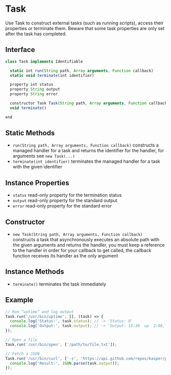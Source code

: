 # Task

Use Task to construct external tasks (such as running scripts), access their properties or terminate them. Beware that some task properties are only set after the task has completed.

## Interface

```javascript
class Task implements Identifiable

  static int run(String path, Array arguments, Function callback)
  static void terminate(int identifier)

  property int status
  property String output
  property String error

  constructor Task Task(String path, Array arguments, Function callback)
  void terminate()

end
```

## Static Methods

- `run(String path, Array arguments, Function callback)` constructs a managed handler for a task and returns the identifier for the handler, for arguments see `new Task(...)`
- `terminate(int identifier)` terminates the managed handler for a task with the given identifier

## Instance Properties

- `status` read-only property for the termination status
- `output` read-only property for the standard output
- `error` read-only property for the standard error

## Constructor

- `new Task(String path, Array arguments, Function callback)` constructs a task that asynchronously executes an absolute path with the given arguments and returns the handler, you must keep a reference to the handler in order for your callback to get called, the callback function receives its handler as the only argument

## Instance Methods

- `terminate()` terminates the task immediately

## Example

```javascript
// Run “uptime” and log output
Task.run('/usr/bin/uptime', [], (task) => {
  console.log('Status:', task.status); // -> 'Status: 0'
  console.log('Output:', task.output); // -> 'Output: 13:30  up  2:08, 3 users, load averages: 4,18 3,83 5,25'
});

// Open a file
Task.run('/usr/bin/open', ['/path/to/file.txt']);

// Fetch a JSON
Task.run('/usr/bin/curl', ['-s', 'https://api.github.com/repos/kasper/phoenix/releases'], (task) => {
  console.log('Result:', JSON.parse(task.output));
});
```
